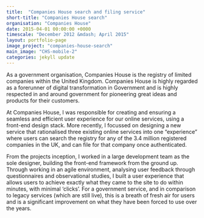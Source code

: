 ```yaml
---
title:  "Companies House search and filing service"
short-title: "Companies House search"
organisation: "Companies House"
date: 2015-04-01 00:00:00 +0000
timescale: "December 2012 &mdash; April 2015"
layout: portfolio-page
image_project: "companies-house-search"
main_image: "CHS-mobile-2"
categories: jekyll update
---
```

As a government organisation, Companies House is the registry of limited companies within the United Kingdom. Companies House is highly regarded as a forerunner of digital transformation in Government and is highly respected in and around government for pioneering great ideas and products for their customers.

At Companies House, I was responsible for creating and ensuring a seamless and efficient user experience for our online services, using a front-end design stack. More recently, I focussed on designing a new service that rationalised three existing online services into one “experience” where users can search the registry for any of the 3.4 million registered companies in the UK, and can file for that company once authenticated.

From the projects inception, I worked in a large development team as the sole designer, building the front-end framework from the ground up. Through working in an agile environment, analysing user feedback through questionnaires and observational studies, I built a user experience that allows users to achieve exactly what they came to the site to do within minutes, with minimal ‘clicks’. For a government service, and in comparison to legacy services (which are still live), this is a breath of fresh air for users and is a significant improvement on what they have been forced to use over the years.
